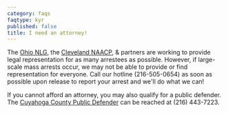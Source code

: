 ```yaml
---
category: faqs
faqtype: kyr
published: false
title: I need an attorney!
---
```

The [Ohio NLG](https://www.ohionlg.org), the [Cleveland NAACP](http://clevelandnaacp.org/), & partners are working to provide legal representation for as many arrestees as possible. However, if large-scale mass arrests occur, we may not be able to provide or find representation for everyone. Call our hotline (216-505-0654) as soon as possible upon release to report your arrest and we'll do what we can! 

If you cannot afford an attorney, you may also qualify for a public defender. The [Cuyahoga County Public Defender](http://publicdefender.cuyahogacounty.us/) can be reached at (216) 443-7223.